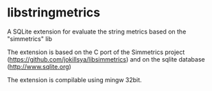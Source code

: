 libstringmetrics
================

A SQLite extension for evaluate the string metrics based on the "simmetrics" lib

The extension is based on the C port of the Simmetrics project (https://github.com/jokillsya/libsimmetrics)
and on the sqlite database (http://www.sqlite.org)

The extension is compilable using mingw 32bit.
